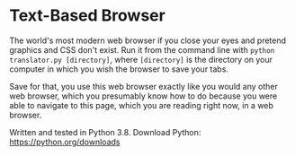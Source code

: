 # Text-Based Browser
The world's most modern web browser if you close your eyes and pretend graphics and CSS don't exist. Run it from the command line with ``python translator.py [directory]``, where ``[directory]`` is the directory on your computer in which you wish the browser to save your tabs.

Save for that, you use this web browser exactly like you would any other web browser, which you presumably know how to do because you were able to navigate to this page, which you are reading right now, in a web browser.

Written and tested in Python 3.8. Download Python: https://python.org/downloads
